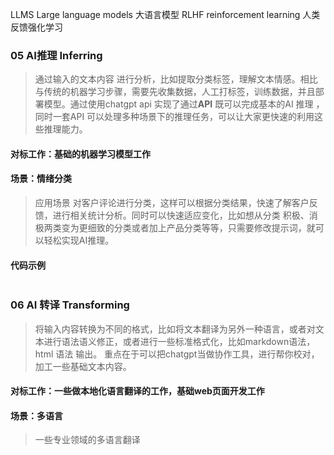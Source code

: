 LLMS  Large language models 大语言模型
RLHF reinforcement learning 人类反馈强化学习

### 05 AI推理 Inferring
>  通过输入的文本内容 进行分析，比如提取分类标签，理解文本情感。相比与传统的机器学习步骤，需要先收集数据，人工打标签，训练数据，并且部署模型。通过使用chatgpt api 实现了通过**API** 既可以完成基本的AI 推理 ，同时一套API 可以处理多种场景下的推理任务，可以让大家更快速的利用这些推理能力。


#### 对标工作：基础的机器学习模型工作

#### 场景：情绪分类
> 应用场景 对客户评论进行分类，这样可以根据分类结果，快速了解客户反馈，进行相关统计分析。同时可以快速适应变化，比如想从分类 积极、消极两类变为更细致的分类或者加上产品分类等等，只需要修改提示词，就可以轻松实现AI推理。

#### 代码示例
```python

```

### 06 AI 转译 Transforming
>将输入内容转换为不同的格式，比如将文本翻译为另外一种语言，或者对文本进行语法语义修正，或者进行一些标准格式化，比如markdown语法，html 语法 输出。 重点在于可以把chatgpt当做协作工具，进行帮你校对，加工一些基础文本内容。

#### 对标工作：一些做本地化语言翻译的工作，基础web页面开发工作

#### 场景：多语言
> 一些专业领域的多语言翻译
